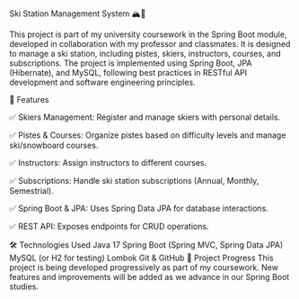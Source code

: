 Ski Station Management System 🏔️🎿

This project is part of my university coursework in the Spring Boot module, developed in collaboration with my professor and classmates. It is designed to manage a ski station, including pistes, skiers, instructors, courses, and subscriptions. The project is implemented using Spring Boot, JPA (Hibernate), and MySQL, following best practices in RESTful API development and software engineering principles.

📌 Features

✅ Skiers Management: Register and manage skiers with personal details.

✅ Pistes & Courses: Organize pistes based on difficulty levels and manage ski/snowboard courses.

✅ Instructors: Assign instructors to different courses.

✅ Subscriptions: Handle ski station subscriptions (Annual, Monthly, Semestrial).

✅ Spring Boot & JPA: Uses Spring Data JPA for database interactions.

✅ REST API: Exposes endpoints for CRUD operations.

🛠️ Technologies Used
Java 17
Spring Boot (Spring MVC, Spring Data JPA)
MySQL (or H2 for testing)
Lombok
Git & GitHub
📅 Project Progress
This project is being developed progressively as part of my coursework. New features and improvements will be added as we advance in our Spring Boot studies.
